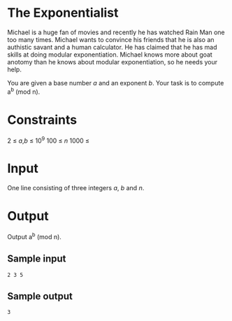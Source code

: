 # The Exponentialist
Michael is a huge fan of movies and recently he has watched Rain Man one too
many times. Michael wants to convince his friends that he is also an
authistic savant and a human calculator. He has claimed that he has mad skills
at doing modular exponentiation. Michael knows more about goat anotomy than
he knows about modular exponentiation, so he needs your help.

You are given a base number _a_ and an exponent _b_. Your task is to compute
a<sup>b</sup> (mod n).

# Constraints
2 &le; _a_,_b_ &le; 10<sup>9</sup>
100 &le; _n_ 1000 &le;

# Input
One line consisting of three integers _a_, _b_ and _n_.

# Output
Output a<sup>b</sup> (mod n).

## Sample input
```
2 3 5
```
## Sample output
```
3
```

